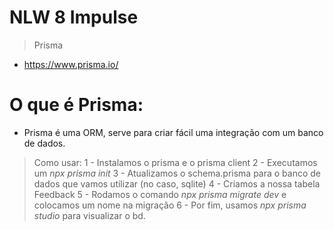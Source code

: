 # NLW 8 Impulse
> Prisma
- https://www.prisma.io/


# O que é Prisma:
- Prisma é uma ORM, serve para criar fácil uma integração com um banco de dados. 
> Como usar: 
1 - Instalamos o prisma e o prisma client
2 - Executamos um *npx prisma init*
3 - Atualizamos o schema.prisma para o banco de dados que vamos utilizar (no caso, sqlite)
4 - Criamos a nossa tabela Feedback
5 - Rodamos o comando *npx prisma migrate dev* e colocamos um nome na migração
6 - Por fim, usamos *npx prisma studio* para visualizar o bd.